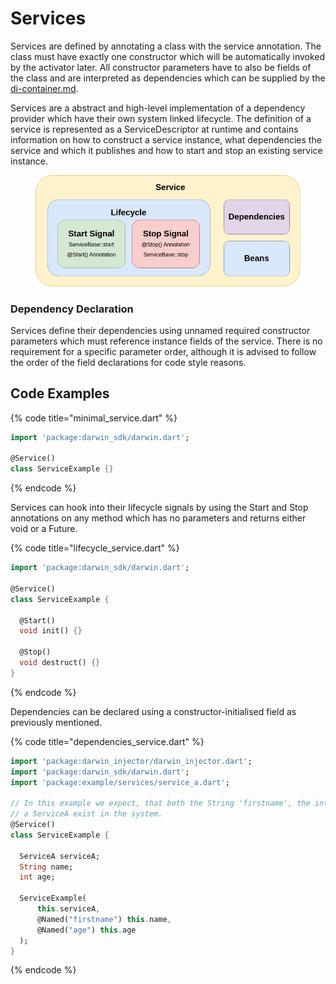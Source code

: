 # Services

Services are defined by annotating a class with the service annotation. The class must have exactly one constructor which will be automatically invoked by the activator later. All constructor parameters have to also be fields of the class and are interpreted as dependencies which can be supplied by the [di-container.md](../../docs/core/di-container.md "mention").

Services are a abstract and high-level implementation of a dependency provider which have their own system linked lifecycle. The definition of a service is represented as a ServiceDescriptor at runtime and contains information on how to construct a service instance, what dependencies the service and which it publishes and how to start and stop an existing service instance.

<figure><img src="../../.gitbook/assets/darwin_service_structure.png" alt=""><figcaption></figcaption></figure>

### Dependency Declaration

Services define their dependencies using unnamed required constructor parameters which must reference instance fields of the service. There is no requirement for a specific parameter order, although it is advised to follow the order of the field declarations for code style reasons.

## Code Examples

{% code title="minimal_service.dart" %}
```dart
import 'package:darwin_sdk/darwin.dart';

@Service()
class ServiceExample {}
```
{% endcode %}

Services can hook into their lifecycle signals by using the Start and Stop annotations on any method which has no parameters and returns either void or a Future.

{% code title="lifecycle_service.dart" %}
```dart
import 'package:darwin_sdk/darwin.dart';

@Service()
class ServiceExample {
  
  @Start()
  void init() {}
  
  @Stop()
  void destruct() {}
}
```
{% endcode %}

Dependencies can be declared using a constructor-initialised field as previously mentioned.

{% code title="dependencies_service.dart" %}
```dart
import 'package:darwin_injector/darwin_injector.dart';
import 'package:darwin_sdk/darwin.dart';
import 'package:example/services/service_a.dart';

// In this example we expect, that both the String 'firstname', the int 'age' and
// a ServiceA exist in the system. 
@Service()
class ServiceExample {

  ServiceA serviceA;
  String name;
  int age;

  ServiceExample(
      this.serviceA, 
      @Named("firstname") this.name,
      @Named("age") this.age
  );
}
```
{% endcode %}
